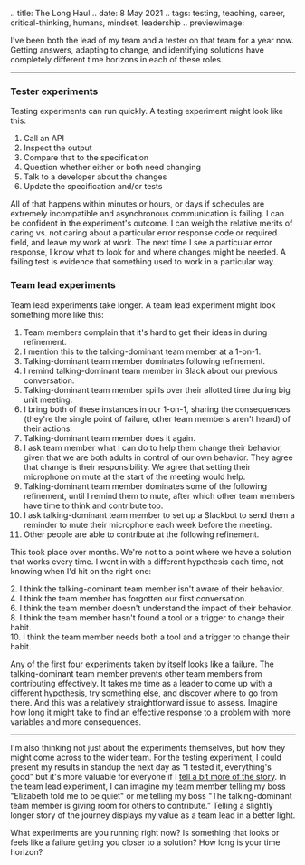 .. title: The Long Haul
.. date: 8 May 2021
.. tags: testing, teaching, career, critical-thinking, humans, mindset, leadership
.. previewimage: 

I've been both the lead of my team and a tester on that team for a year now. Getting answers, adapting to change, and identifying solutions have completely different time horizons in each of these roles. 

---

### Tester experiments

Testing experiments can run quickly. A testing experiment might look like this:

1. Call an API
2. Inspect the output
3. Compare that to the specification
4. Question whether either or both need changing
5. Talk to a developer about the changes
6. Update the specification and/or tests

All of that happens within minutes or hours, or days if schedules are extremely incompatible and asynchronous communication is failing. I can be confident in the experiment's outcome. I can weigh the relative merits of caring vs. not caring about a particular error response code or required field, and leave my work at work. The next time I see a particular error response, I know what to look for and where changes might be needed. A failing test is evidence that something used to work in a particular way. 

### Team lead experiments

Team lead experiments take longer. A team lead experiment might look something more like this:

1. Team members complain that it's hard to get their ideas in during refinement.
2. I mention this to the talking-dominant team member at a 1-on-1.
3. Talking-dominant team member dominates following refinement.
4. I remind talking-dominant team member in Slack about our previous conversation.
5. Talking-dominant team member spills over their allotted time during big unit meeting.
6. I bring both of these instances in our 1-on-1, sharing the consequences (they're the single point of failure, other team members aren't heard) of their actions.
7. Talking-dominant team member does it again.
8. I ask team member what I can do to help them change their behavior, given that we are both adults in control of our own behavior. They agree that change is their responsibility. We agree that setting their microphone on mute at the start of the meeting would help.
9. Talking-dominant team member dominates some of the following refinement, until I remind them to mute, after which other team members have time to think and contribute too.
10. I ask talking-dominant team member to set up a Slackbot to send them a reminder to mute their microphone each week before the meeting.
11. Other people are able to contribute at the following refinement. 

This took place over months. We're not to a point where we have a solution that works every time. I went in with a different hypothesis each time, not knowing when I'd hit on the right one:

2\. I think the talking-dominant team member isn't aware of their behavior.  
4\. I think the team member has forgotten our first conversation.  
6\. I think the team member doesn't understand the impact of their behavior.  
8\. I think the team member hasn't found a tool or a trigger to change their habit.  
10\. I think the team member needs both a tool and a trigger to change their habit.

Any of the first four experiments taken by itself looks like a failure. The talking-dominant team member prevents other team members from contributing effectively. It takes me time as a leader to come up with a different hypothesis, try something else, and discover where to go from there. And this was a relatively straightforward issue to assess. Imagine how long it might take to find an effective response to a problem with more variables and more consequences.

--- 

I'm also thinking not just about the experiments themselves, but how they might come across to the wider team. For the testing experiment, I could present my results in standup the next day as "I tested it, everything's good" but it's more valuable for everyone if I [tell a bit more of the story](https://www.ministryoftesting.com/dojo/lessons/defining-story-completion-as-a-software-tester). In the team lead experiment, I can imagine my team member telling my boss "Elizabeth told me to be quiet" or me telling my boss "The talking-dominant team member is giving room for others to contribute." Telling a slightly longer story of the journey displays my value as a team lead in a better light. 

What experiments are you running right now? Is something that looks or feels like a failure getting you closer to a solution? How long is your time horizon?
